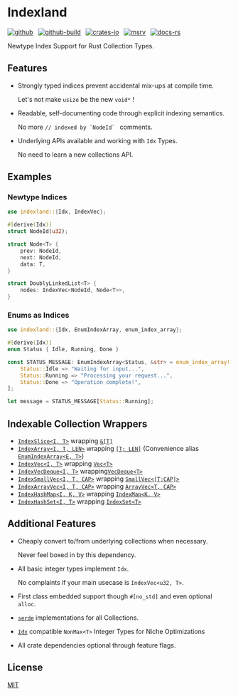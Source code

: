 # Indexland

[![github]](https://github.com/cmrschwarz/indexland/tree/main/crates/indexland)&ensp;
[![github-build]](https://github.com/cmrschwarz/indexland/actions/workflows/ci.yml)&ensp;
[![crates-io]](https://crates.io/crates/indexland)&ensp;
[![msrv]](https://crates.io/crates/indexland)&ensp;
[![docs-rs]](https://docs.rs/indexland)&ensp;

[github]: https://img.shields.io/badge/cmrschwarz/indexland-8da0cb?&labelColor=555555&logo=github
[github-build]: https://github.com/cmrschwarz/indexland/actions/workflows/ci.yml/badge.svg
[crates-io]: https://img.shields.io/crates/v/indexland.svg?logo=rust
[msrv]: https://img.shields.io/crates/msrv/indexland?logo=rust
[docs-rs]: https://img.shields.io/badge/docs.rs-indexland-66c2a5?logo=docs.rs

Newtype Index Support for Rust Collection Types.

## Features
- Strongly typed indices prevent accidental mix-ups at compile time.

  Let's not make `usize` be the new `void*` !

- Readable, self-documenting code through explicit indexing semantics.

  No more ```// indexed by `NodeId` ``` comments.

- Underlying APIs available and working with `Idx` Types.

  No need to learn a new collections API.


## Examples
### Newtype Indices
```rust
use indexland::{Idx, IndexVec};

#[derive(Idx)]
struct NodeId(u32);

struct Node<T> {
    prev: NodeId,
    next: NodeId,
    data: T,
}

struct DoublyLinkedList<T> {
    nodes: IndexVec<NodeId, Node<T>>,
}
```

### Enums as Indices
```rust
use indexland::{Idx, EnumIndexArray, enum_index_array};

#[derive(Idx)]
enum Status { Idle, Running, Done }

const STATUS_MESSAGE: EnumIndexArray<Status, &str> = enum_index_array![
    Status::Idle => "Waiting for input...",
    Status::Running => "Processing your request...",
    Status::Done => "Operation complete!",
];

let message = STATUS_MESSAGE[Status::Running];
```

## Indexable Collection Wrappers
- [`IndexSlice<I, T>`](crate::IndexSlice)
  wrapping [`&[T]`](std::slice)
- [`IndexArray<I, T, LEN>`](crate::IndexArray)
  wrapping [`[T; LEN]`](std::array) (Convenience alias [`EnumIndexArray<E, T>`](crate::EnumIndexArray))
- [`IndexVec<I, T>`](crate::IndexVec)
  wrapping [`Vec<T>`](alloc::vec::Vec)
- [`IndexVecDeque<I, T>`](crate::IndexVecDeque)
  wrapping[`VecDeque<T>`](std::collections::VecDeque)
- [`IndexSmallVec<I, T, CAP>`](crate::IndexSmallVec)
  wrapping [`SmallVec<[T;CAP]>`](smallvec::SmallVec)
- [`IndexArrayVec<I, T, CAP>`](crate::IndexArrayVec)
  wrapping [`ArrayVec<T, CAP>`](arrayvec::ArrayVec)
- [`IndexHashMap<I, K, V>`](crate::IndexHashMap)
  wrapping [`IndexMap<K, V>`](indexmap::IndexMap)
- [`IndexHashSet<I, T>`](crate::IndexHashSet)
  wrapping [`IndexSet<T>`](indexmap::IndexSet)


## Additional Features

- Cheaply convert to/from underlying collections when necessary.

  Never feel boxed in by this dependency.

- All basic integer types implement `Idx`.

  No complaints if your main usecase is `IndexVec<u32, T>`.

- First class embedded support though `#[no_std]` and even optional `alloc`.

- [`serde`](::serde) implementations for all Collections.

- [`Idx`](crate::Idx) compatible `NonMax<T>` Integer Types for Niche Optimizations

- All crate dependencies optional through feature flags.


## License
[MIT](../../LICENSE)
